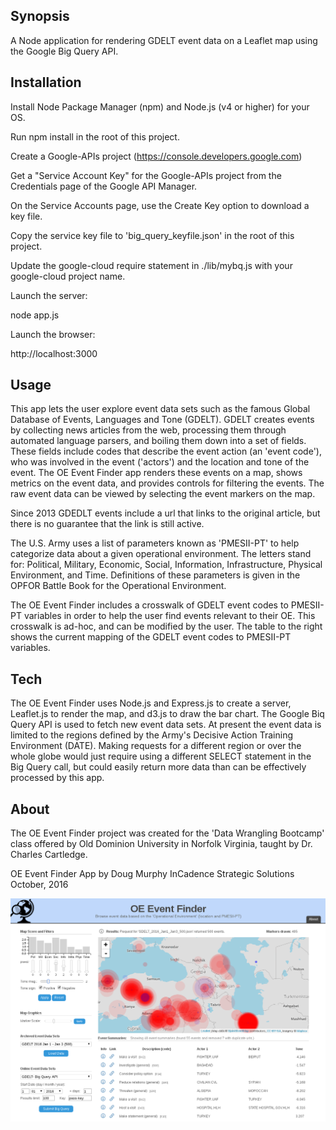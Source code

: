 ## Synopsis

A Node application for rendering GDELT event data on a Leaflet map using the Google Big Query API. 

## Installation

Install Node Package Manager (npm) and Node.js (v4 or higher) for your OS.

Run npm install in the root of this project.

Create a Google-APIs project (https://console.developers.google.com)

Get a "Service Account Key" for the Google-APIs project from the Credentials page of the Google API Manager.

On the Service Accounts page, use the Create Key option to download a key file.

Copy the service key file to 'big_query_keyfile.json' in the root of this project.

Update the google-cloud require statement in ./lib/mybq.js with your google-cloud project name.


Launch the server:

node app.js

Launch the browser:

http://localhost:3000

## Usage
This app lets the user explore event data sets such as the famous Global Database of Events, Languages and Tone (GDELT). GDELT creates events by collecting news articles from the web, processing them through automated language parsers, and boiling them down into a set of fields. These fields include codes that describe the event action (an 'event code'), who was involved in the event ('actors') and the location and tone of the event. The OE Event Finder app renders these events on a map, shows metrics on the event data, and provides controls for filtering the events. The raw event data can be viewed by selecting the event markers on the map. 

Since 2013 GDEDLT events include a url that links to the original article, but there is no guarantee that the link is still active. 

The U.S. Army uses a list of parameters known as 'PMESII-PT' to help categorize data about a given operational environment. The letters stand for: Political, Military, Economic, Social, Information, Infrastructure, Physical Environment, and Time. Definitions of these parameters is given in the OPFOR Battle Book for the Operational Environment. 

The OE Event Finder includes a crosswalk of GDELT event codes to PMESII-PT variables in order to help the user find events relevant to their OE. This crosswalk is ad-hoc, and can be modified by the user. The table to the right shows the current mapping of the GDELT event codes to PMESII-PT variables.

## Tech
The OE Event Finder uses Node.js and Express.js to create a server, Leaflet.js to render the map, and d3.js to draw the bar chart. The Google Biq Query API is used to fetch new event data sets. At present the event data is limited to the regions defined by the Army's Decisive Action Training Environment (DATE). Making requests for a different region or over the whole globe would just require using a different SELECT statement in the Big Query call, but could easily return more data than can be effectively processed by this app. 

## About
The OE Event Finder project was created for the 'Data Wrangling Bootcamp' class offered by Old Dominion University in Norfolk Virginia, taught by Dr. Charles Cartledge. 

OE Event Finder App by Doug Murphy 
InCadence Strategic Solutions
October, 2016




![Application screen shot.](./oeef.png?raw=true)
